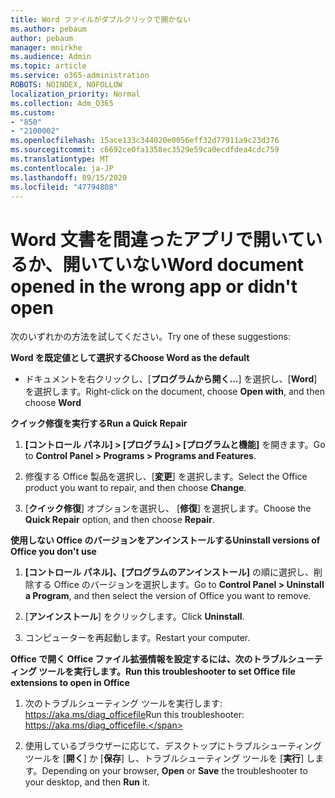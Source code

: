 ```yaml
---
title: Word ファイルがダブルクリックで開かない
ms.author: pebaum
author: pebaum
manager: mnirkhe
ms.audience: Admin
ms.topic: article
ms.service: o365-administration
ROBOTS: NOINDEX, NOFOLLOW
localization_priority: Normal
ms.collection: Adm_O365
ms.custom:
- "850"
- "2100002"
ms.openlocfilehash: 15ace133c344020e0056eff32d77911a9c23d376
ms.sourcegitcommit: c6692ce0fa1358ec3529e59ca0ecdfdea4cdc759
ms.translationtype: MT
ms.contentlocale: ja-JP
ms.lasthandoff: 09/15/2020
ms.locfileid: "47794808"
---
```

# <a name="word-document-opened-in-the-wrong-app-or-didnt-open"></a><span data-ttu-id="f9f42-102">Word 文書を間違ったアプリで開いているか、開いていない</span><span class="sxs-lookup"><span data-stu-id="f9f42-102">Word document opened in the wrong app or didn't open</span></span>

<span data-ttu-id="f9f42-103">次のいずれかの方法を試してください。</span><span class="sxs-lookup"><span data-stu-id="f9f42-103">Try one of these suggestions:</span></span>

<span data-ttu-id="f9f42-104">**Word を既定値として選択する**</span><span class="sxs-lookup"><span data-stu-id="f9f42-104">**Choose Word as the default**</span></span>

- <span data-ttu-id="f9f42-105">ドキュメントを右クリックし、[**プログラムから開く...**] を選択し、[**Word**] を選択します。</span><span class="sxs-lookup"><span data-stu-id="f9f42-105">Right-click on the document, choose **Open with**, and then choose **Word**</span></span>

<span data-ttu-id="f9f42-106">**クイック修復を実行する**</span><span class="sxs-lookup"><span data-stu-id="f9f42-106">**Run a Quick Repair**</span></span>

1. <span data-ttu-id="f9f42-107">**[コントロール パネル] > [プログラム] > [プログラムと機能]** を開きます。</span><span class="sxs-lookup"><span data-stu-id="f9f42-107">Go to **Control Panel > Programs > Programs and Features**.</span></span>

2. <span data-ttu-id="f9f42-108">修復する Office 製品を選択し、[**変更**] を選択します。</span><span class="sxs-lookup"><span data-stu-id="f9f42-108">Select the Office product you want to repair, and then choose **Change**.</span></span>

3. <span data-ttu-id="f9f42-109">[**クイック修復**] オプションを選択し、 [**修復**] を選択します。</span><span class="sxs-lookup"><span data-stu-id="f9f42-109">Choose the **Quick Repair** option, and then choose **Repair**.</span></span>

<span data-ttu-id="f9f42-110">**使用しない Office のバージョンをアンインストールする**</span><span class="sxs-lookup"><span data-stu-id="f9f42-110">**Uninstall versions of Office you don't use**</span></span>

1. <span data-ttu-id="f9f42-111">**[コントロール パネル]、[プログラムのアンインストール]** の順に選択し、削除する Office のバージョンを選択します。</span><span class="sxs-lookup"><span data-stu-id="f9f42-111">Go to **Control Panel > Uninstall a Program**, and then select the version of Office you want to remove.</span></span>

2. <span data-ttu-id="f9f42-112">[**アンインストール**] をクリックします。</span><span class="sxs-lookup"><span data-stu-id="f9f42-112">Click **Uninstall**.</span></span>

3. <span data-ttu-id="f9f42-113">コンピューターを再起動します。</span><span class="sxs-lookup"><span data-stu-id="f9f42-113">Restart your computer.</span></span>

<span data-ttu-id="f9f42-114">**Office で開く Office ファイル拡張情報を設定するには、次のトラブルシューティング ツールを実行します。**</span><span class="sxs-lookup"><span data-stu-id="f9f42-114">**Run this troubleshooter to set Office file extensions to open in Office**</span></span>

1. <span data-ttu-id="f9f42-115">次のトラブルシューティング ツールを実行します: https://aka.ms/diag_officefile</span><span class="sxs-lookup"><span data-stu-id="f9f42-115">Run this troubleshooter: https://aka.ms/diag_officefile.</span></span>

2. <span data-ttu-id="f9f42-116">使用しているブラウザーに応じて、デスクトップにトラブルシューティング ツールを [**開く**] か [**保存**] し、トラブルシューティング ツールを [**実行**] します。</span><span class="sxs-lookup"><span data-stu-id="f9f42-116">Depending on your browser, **Open** or **Save** the troubleshooter to your desktop, and then **Run** it.</span></span>
